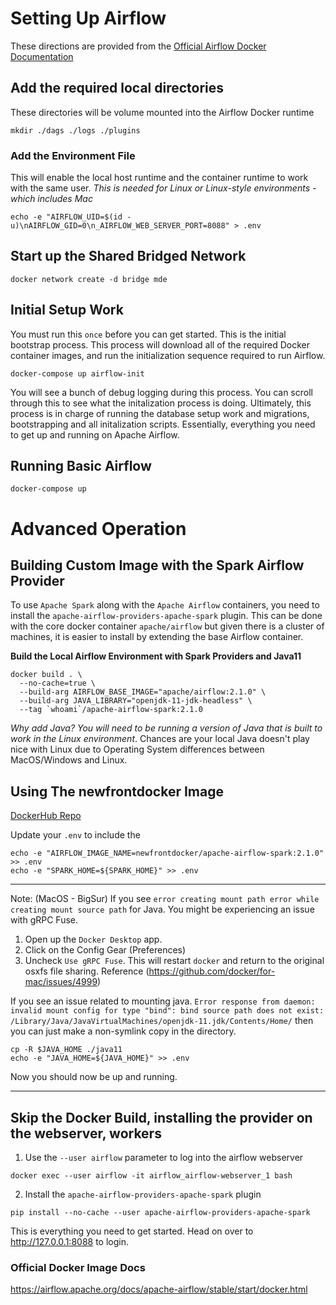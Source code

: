 # Setting Up Airflow
These directions are provided from the [Official Airflow Docker Documentation](https://airflow.apache.org/docs/apache-airflow/stable/start/docker.html)

## Add the required local directories
These directories will be volume mounted into the Airflow Docker runtime
~~~
mkdir ./dags ./logs ./plugins
~~~

### Add the Environment File
This will enable the local host runtime and the container runtime to work with the same user. *This is needed for Linux or Linux-style environments - which includes Mac*

~~~
echo -e "AIRFLOW_UID=$(id -u)\nAIRFLOW_GID=0\n_AIRFLOW_WEB_SERVER_PORT=8088" > .env
~~~

## Start up the Shared Bridged Network
~~~
docker network create -d bridge mde
~~~

## Initial Setup Work
You must run this `once` before you can get started. This is the initial bootstrap process. This process will download all of the required Docker container images, and run the initialization sequence required to run Airflow.

~~~
docker-compose up airflow-init
~~~

You will see a bunch of debug logging during this process. You can scroll through this to see what the initalization process is doing. Ultimately, this process is in charge of running the database setup work and migrations, bootstrapping and all initalization scripts. Essentially, everything you need to get up and running on Apache Airflow.

## Running Basic Airflow
~~~
docker-compose up
~~~

# Advanced Operation

## Building Custom Image with the Spark Airflow Provider
To use `Apache Spark` along with the `Apache Airflow` containers, you need to install the `apache-airflow-providers-apache-spark` plugin. This can be done with the core docker container `apache/airflow` but given there is a cluster of machines, it is easier to install by extending the base Airflow container.

**Build the Local Airflow Environment with Spark Providers and Java11**
~~~
docker build . \
  --no-cache=true \
  --build-arg AIRFLOW_BASE_IMAGE="apache/airflow:2.1.0" \
  --build-arg JAVA_LIBRARY="openjdk-11-jdk-headless" \
  --tag `whoami`/apache-airflow-spark:2.1.0
~~~

_Why add Java? You will need to be running a version of Java that is built to work in the Linux environment_. Chances are your local Java doesn't play nice with Linux due to Operating System differences between MacOS/Windows and Linux.

## Using The newfrontdocker Image
[DockerHub Repo](https://hub.docker.com/repository/docker/newfrontdocker/apache-airflow-spark)

Update your `.env` to include the

~~~
echo -e "AIRFLOW_IMAGE_NAME=newfrontdocker/apache-airflow-spark:2.1.0" >> .env
echo -e "SPARK_HOME=${SPARK_HOME}" >> .env
~~~

***
Note: (MacOS - BigSur)
If you see `error creating mount path error while creating mount source path` for Java. You might be experiencing an issue with gRPC Fuse. 
1. Open up the `Docker Desktop` app. 
2. Click on the Config Gear (Preferences) 
3. Uncheck `Use gRPC Fuse`. This will restart `docker` and return to the original osxfs file sharing.
Reference (https://github.com/docker/for-mac/issues/4999)

If you see an issue related to mounting java. `Error response from daemon: invalid mount config for type "bind": bind source path does not exist: /Library/Java/JavaVirtualMachines/openjdk-11.jdk/Contents/Home/` then you can just make a non-symlink copy in the directory.

~~~
cp -R $JAVA_HOME ./java11
echo -e "JAVA_HOME=${JAVA_HOME}" >> .env
~~~

Now you should now be up and running.

***

## Skip the Docker Build, installing the provider on the webserver, workers

1. Use the `--user airflow` parameter to log into the airflow webserver
~~~
docker exec --user airflow -it airflow_airflow-webserver_1 bash
~~~

2. Install the `apache-airflow-providers-apache-spark` plugin
~~~
pip install --no-cache --user apache-airflow-providers-apache-spark
~~~

This is everything you need to get started. Head on over to http://127.0.0.1:8088 to login.

### Official Docker Image Docs
https://airflow.apache.org/docs/apache-airflow/stable/start/docker.html
